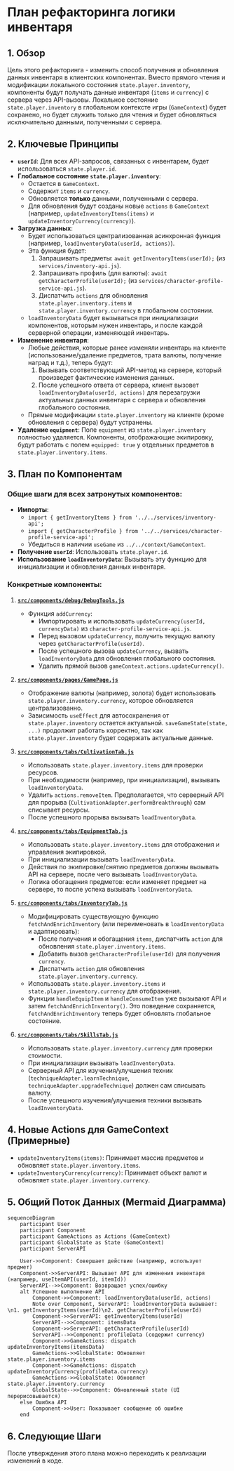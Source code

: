 # План рефакторинга логики инвентаря

## 1. Обзор

Цель этого рефакторинга - изменить способ получения и обновления данных инвентаря в клиентских компонентах. Вместо прямого чтения и модификации локального состояния `state.player.inventory`, компоненты будут получать данные инвентаря (`items` и `currency`) с сервера через API-вызовы. Локальное состояние `state.player.inventory` в глобальном контексте игры (`GameContext`) будет сохранено, но будет служить только для чтения и будет обновляться исключительно данными, полученными с сервера.

## 2. Ключевые Принципы

*   **`userId`**: Для всех API-запросов, связанных с инвентарем, будет использоваться `state.player.id`.
*   **Глобальное состояние `state.player.inventory`**:
    *   Остается в `GameContext`.
    *   Содержит `items` и `currency`.
    *   Обновляется **только** данными, полученными с сервера.
    *   Для обновления будут созданы новые `actions` в `GameContext` (например, `updateInventoryItems(items)` и `updateInventoryCurrency(currency)`).
*   **Загрузка данных**:
    *   Будет использоваться централизованная асинхронная функция (например, `loadInventoryData(userId, actions)`).
    *   Эта функция будет:
        1.  Запрашивать предметы: `await getInventoryItems(userId);` (из `services/inventory-api.js`).
        2.  Запрашивать профиль (для валюты): `await getCharacterProfile(userId);` (из `services/character-profile-service-api.js`).
        3.  Диспатчить `actions` для обновления `state.player.inventory.items` и `state.player.inventory.currency` в глобальном состоянии.
    *   `loadInventoryData` будет вызываться при инициализации компонентов, которым нужен инвентарь, и после каждой серверной операции, изменяющей инвентарь.
*   **Изменение инвентаря**:
    *   Любые действия, которые ранее изменяли инвентарь на клиенте (использование/удаление предметов, трата валюты, получение наград и т.д.), теперь будут:
        1.  Вызывать соответствующий API-метод на сервере, который произведет фактические изменения данных.
        2.  После успешного ответа от сервера, клиент вызовет `loadInventoryData(userId, actions)` для перезагрузки актуальных данных инвентаря с сервера и обновления глобального состояния.
    *   Прямые модификации `state.player.inventory` на клиенте (кроме обновления с сервера) будут устранены.
*   **Удаление `equipment`**: Поле `equipment` из `state.player.inventory` полностью удаляется. Компоненты, отображающие экипировку, будут работать с полем `equipped: true` у отдельных предметов в `state.player.inventory.items`.

## 3. План по Компонентам

### Общие шаги для всех затронутых компонентов:
*   **Импорты**:
    *   `import { getInventoryItems } from '../../services/inventory-api';`
    *   `import { getCharacterProfile } from '../../services/character-profile-service-api';`
    *   Убедиться в наличии `useGame` из `../../context/GameContext`.
*   **Получение `userId`**: Использовать `state.player.id`.
*   **Использование `loadInventoryData`**: Вызывать эту функцию для инициализации и обновления данных инвентаря.

### Конкретные компоненты:

1.  **[`src/components/debug/DebugTools.js`](src/components/debug/DebugTools.js)**
    *   Функция `addCurrency`:
        *   Импортировать и использовать `updateCurrency(userId, currencyData)` из `character-profile-service-api.js`.
        *   Перед вызовом `updateCurrency`, получить текущую валюту через `getCharacterProfile(userId)`.
        *   После успешного вызова `updateCurrency`, вызвать `loadInventoryData` для обновления глобального состояния.
        *   Удалить прямой вызов `gameContext.actions.updateCurrency()`.

2.  **[`src/components/pages/GamePage.js`](src/components/pages/GamePage.js)**
    *   Отображение валюты (например, золота) будет использовать `state.player.inventory.currency`, которое обновляется централизованно.
    *   Зависимость `useEffect` для автосохранения от `state.player.inventory` остается актуальной. `saveGameState(state, ...)` продолжит работать корректно, так как `state.player.inventory` будет содержать актуальные данные.

3.  **[`src/components/tabs/CultivationTab.js`](src/components/tabs/CultivationTab.js)**
    *   Использовать `state.player.inventory.items` для проверки ресурсов.
    *   При необходимости (например, при инициализации), вызывать `loadInventoryData`.
    *   Удалить `actions.removeItem`. Предполагается, что серверный API для прорыва (`CultivationAdapter.performBreakthrough`) сам списывает ресурсы.
    *   После успешного прорыва вызывать `loadInventoryData`.

4.  **[`src/components/tabs/EquipmentTab.js`](src/components/tabs/EquipmentTab.js)**
    *   Использовать `state.player.inventory.items` для отображения и управления экипировкой.
    *   При инициализации вызывать `loadInventoryData`.
    *   Действия по экипировке/снятию предметов должны вызывать API на сервере, после чего вызывать `loadInventoryData`.
    *   Логика обогащения предметов: если изменяет предмет на сервере, то после успеха вызывать `loadInventoryData`.

5.  **[`src/components/tabs/InventoryTab.js`](src/components/tabs/InventoryTab.js)**
    *   Модифицировать существующую функцию `fetchAndEnrichInventory` (или переименовать в `loadInventoryData` и адаптировать):
        *   После получения и обогащения `items`, диспатчить `action` для обновления `state.player.inventory.items`.
        *   Добавить вызов `getCharacterProfile(userId)` для получения `currency`.
        *   Диспатчить `action` для обновления `state.player.inventory.currency`.
    *   Использовать `state.player.inventory.items` и `state.player.inventory.currency` для отображения.
    *   Функции `handleEquipItem` и `handleConsumeItem` уже вызывают API и затем `fetchAndEnrichInventory()`. Это поведение сохраняется, `fetchAndEnrichInventory` теперь будет обновлять глобальное состояние.

6.  **[`src/components/tabs/SkillsTab.js`](src/components/tabs/SkillsTab.js)**
    *   Использовать `state.player.inventory.currency` для проверки стоимости.
    *   При инициализации вызывать `loadInventoryData`.
    *   Серверный API для изучения/улучшения техник (`techniqueAdapter.learnTechnique`, `techniqueAdapter.upgradeTechnique`) должен сам списывать валюту.
    *   После успешного изучения/улучшения техники вызывать `loadInventoryData`.

## 4. Новые Actions для GameContext (Примерные)

*   `updateInventoryItems(items)`: Принимает массив предметов и обновляет `state.player.inventory.items`.
*   `updateInventoryCurrency(currency)`: Принимает объект валют и обновляет `state.player.inventory.currency`.

## 5. Общий Поток Данных (Mermaid Диаграмма)

```mermaid
sequenceDiagram
    participant User
    participant Component
    participant GameActions as Actions (GameContext)
    participant GlobalState as State (GameContext)
    participant ServerAPI

    User->>Component: Совершает действие (например, использует предмет)
    Component->>ServerAPI: Вызывает API для изменения инвентаря (например, useItemAPI(userId, itemId))
    ServerAPI-->>Component: Возвращает успех/ошибку
    alt Успешное выполнение API
        Component->>Component: loadInventoryData(userId, actions)
        Note over Component, ServerAPI: loadInventoryData вызывает: \n1. getInventoryItems(userId)\n2. getCharacterProfile(userId)
        Component->>ServerAPI: getInventoryItems(userId)
        ServerAPI-->>Component: itemsData
        Component->>ServerAPI: getCharacterProfile(userId)
        ServerAPI-->>Component: profileData (содержит currency)
        Component->>GameActions: dispatch updateInventoryItems(itemsData)
        GameActions->>GlobalState: Обновляет state.player.inventory.items
        Component->>GameActions: dispatch updateInventoryCurrency(profileData.currency)
        GameActions->>GlobalState: Обновляет state.player.inventory.currency
        GlobalState-->>Component: Обновленный state (UI перерисовывается)
    else Ошибка API
        Component->>User: Показывает сообщение об ошибке
    end
```

## 6. Следующие Шаги

После утверждения этого плана можно переходить к реализации изменений в коде.
